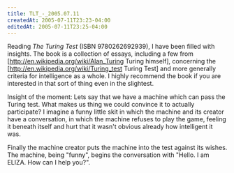 ```yaml
---
title: TLT_-_2005.07.11
createdAt: 2005-07-11T23:23-04:00
editedAt: 2005-07-11T23:25-04:00
---
```


Reading <i>The Turing Test</i> (ISBN 9780262692939), I have been filled with insights. The book is a collection of essays, including a few from [http://en.wikipedia.org/wiki/Alan_Turing Turing himself], concerning the [http://en.wikipedia.org/wiki/Turing_test Turing Test] and more generally criteria for intelligence as a whole. I highly recommend the book if you are interested in that sort of thing even in the slightest.

Insight of the moment: Lets say that we have a machine which can pass the Turing test. What makes us thing we could convince it to actually participate? I imagine a funny little skit in which the machine and its creator have a conversation, in which the machine refuses to play the game, feeling it beneath itself and hurt that it wasn't obvious already how intelligent it was.

Finally the machine creator puts the machine into the test against its wishes. The machine, being "funny", begins the conversation with "Hello. I am ELIZA. How can I help you?".

